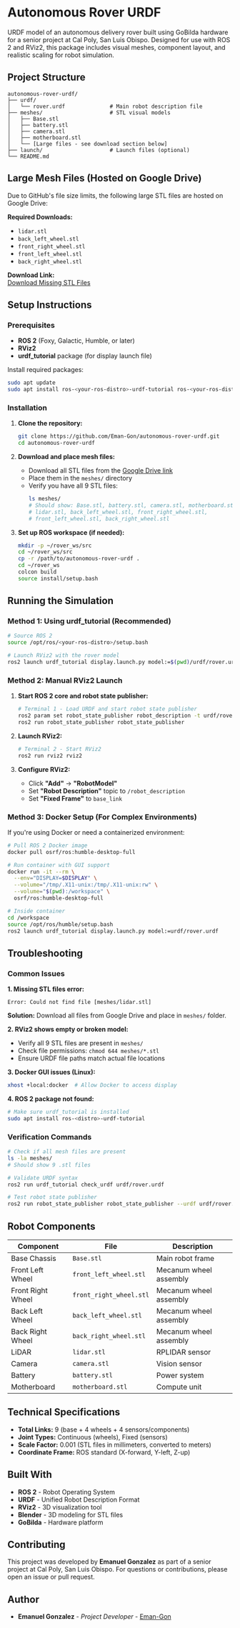 # Autonomous Rover URDF

URDF model of an autonomous delivery rover built using GoBilda hardware for a senior project at Cal Poly, San Luis Obispo. Designed for use with ROS 2 and RViz2, this package includes visual meshes, component layout, and realistic scaling for robot simulation.

## Project Structure

```
autonomous-rover-urdf/
├── urdf/
│   └── rover.urdf              # Main robot description file
├── meshes/                     # STL visual models
│   ├── Base.stl
│   ├── battery.stl
│   ├── camera.stl
│   ├── motherboard.stl
│   └── [Large files - see download section below]
├── launch/                     # Launch files (optional)
└── README.md
```

## Large Mesh Files (Hosted on Google Drive)

Due to GitHub's file size limits, the following large STL files are hosted on Google Drive:

**Required Downloads:**
- `lidar.stl`
- `back_left_wheel.stl` 
- `front_right_wheel.stl`
- `front_left_wheel.stl`
- `back_right_wheel.stl`

**Download Link:**  
[Download Missing STL Files](https://drive.google.com/drive/u/1/folders/1DeFgrq8-kZised_OcWbh--EWJf4TB6_f)

## Setup Instructions

### Prerequisites

- **ROS 2** (Foxy, Galactic, Humble, or later)
- **RViz2** 
- **urdf_tutorial** package (for display launch file)

Install required packages:
```bash
sudo apt update
sudo apt install ros-<your-ros-distro>-urdf-tutorial ros-<your-ros-distro>-rviz2
```

### Installation

1. **Clone the repository:**
   ```bash
   git clone https://github.com/Eman-Gon/autonomous-rover-urdf.git
   cd autonomous-rover-urdf
   ```

2. **Download and place mesh files:**
   - Download all STL files from the [Google Drive link](https://drive.google.com/drive/u/1/folders/1DeFgrq8-kZised_OcWbh--EWJf4TB6_f)
   - Place them in the `meshes/` directory
   - Verify you have all 9 STL files:
     ```bash
     ls meshes/
     # Should show: Base.stl, battery.stl, camera.stl, motherboard.stl, 
     # lidar.stl, back_left_wheel.stl, front_right_wheel.stl, 
     # front_left_wheel.stl, back_right_wheel.stl
     ```

3. **Set up ROS workspace (if needed):**
   ```bash
   mkdir -p ~/rover_ws/src
   cd ~/rover_ws/src
   cp -r /path/to/autonomous-rover-urdf .
   cd ~/rover_ws
   colcon build
   source install/setup.bash
   ```

## Running the Simulation

### Method 1: Using urdf_tutorial (Recommended)

```bash
# Source ROS 2
source /opt/ros/<your-ros-distro>/setup.bash

# Launch RViz2 with the rover model
ros2 launch urdf_tutorial display.launch.py model:=$(pwd)/urdf/rover.urdf
```

### Method 2: Manual RViz2 Launch

1. **Start ROS 2 core and robot state publisher:**
   ```bash
   # Terminal 1 - Load URDF and start robot state publisher
   ros2 param set robot_state_publisher robot_description -t urdf/rover.urdf
   ros2 run robot_state_publisher robot_state_publisher
   ```

2. **Launch RViz2:**
   ```bash
   # Terminal 2 - Start RViz2
   ros2 run rviz2 rviz2
   ```

3. **Configure RViz2:**
   - Click **"Add"** → **"RobotModel"**
   - Set **"Robot Description"** topic to `/robot_description`
   - Set **"Fixed Frame"** to `base_link`

### Method 3: Docker Setup (For Complex Environments)

If you're using Docker or need a containerized environment:

```bash
# Pull ROS 2 Docker image
docker pull osrf/ros:humble-desktop-full

# Run container with GUI support
docker run -it --rm \
  --env="DISPLAY=$DISPLAY" \
  --volume="/tmp/.X11-unix:/tmp/.X11-unix:rw" \
  --volume="$(pwd):/workspace" \
  osrf/ros:humble-desktop-full

# Inside container
cd /workspace
source /opt/ros/humble/setup.bash
ros2 launch urdf_tutorial display.launch.py model:=urdf/rover.urdf
```

## Troubleshooting

### Common Issues

**1. Missing STL files error:**
```
Error: Could not find file [meshes/lidar.stl]
```
**Solution:** Download all files from Google Drive and place in `meshes/` folder.

**2. RViz2 shows empty or broken model:**
- Verify all 9 STL files are present in `meshes/`
- Check file permissions: `chmod 644 meshes/*.stl`
- Ensure URDF file paths match actual file locations

**3. Docker GUI issues (Linux):**
```bash
xhost +local:docker  # Allow Docker to access display
```

**4. ROS 2 package not found:**
```bash
# Make sure urdf_tutorial is installed
sudo apt install ros-<distro>-urdf-tutorial
```

### Verification Commands

```bash
# Check if all mesh files are present
ls -la meshes/
# Should show 9 .stl files

# Validate URDF syntax
ros2 run urdf_tutorial check_urdf urdf/rover.urdf

# Test robot state publisher
ros2 run robot_state_publisher robot_state_publisher --urdf urdf/rover.urdf
```

## Robot Components

| Component | File | Description |
|-----------|------|-------------|
| Base Chassis | `Base.stl` | Main robot frame |
| Front Left Wheel | `front_left_wheel.stl` | Mecanum wheel assembly |
| Front Right Wheel | `front_right_wheel.stl` | Mecanum wheel assembly |
| Back Left Wheel | `back_left_wheel.stl` | Mecanum wheel assembly |
| Back Right Wheel | `back_right_wheel.stl` | Mecanum wheel assembly |
| LiDAR | `lidar.stl` | RPLIDAR sensor |
| Camera | `camera.stl` | Vision sensor |
| Battery | `battery.stl` | Power system |
| Motherboard | `motherboard.stl` | Compute unit |

## Technical Specifications

- **Total Links:** 9 (base + 4 wheels + 4 sensors/components)
- **Joint Types:** Continuous (wheels), Fixed (sensors)
- **Scale Factor:** 0.001 (STL files in millimeters, converted to meters)
- **Coordinate Frame:** ROS standard (X-forward, Y-left, Z-up)

## Built With

- **ROS 2** - Robot Operating System
- **URDF** - Unified Robot Description Format  
- **RViz2** - 3D visualization tool
- **Blender** - 3D modeling for STL files
- **GoBilda** - Hardware platform

## Contributing

This project was developed by **Emanuel Gonzalez** as part of a senior project at Cal Poly, San Luis Obispo. For questions or contributions, please open an issue or pull request.

## Author

- **Emanuel Gonzalez** - *Project Developer* - [Eman-Gon](https://github.com/Eman-Gon)

